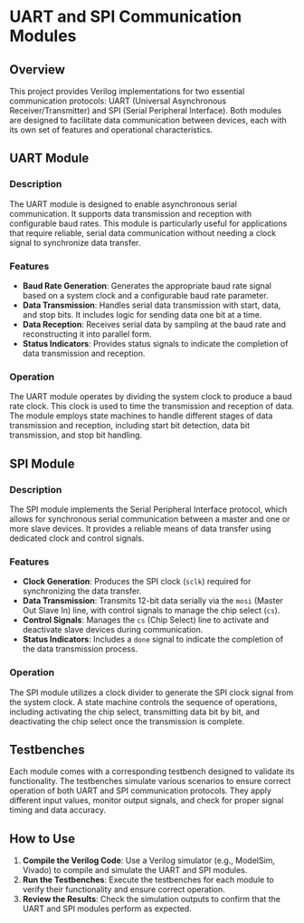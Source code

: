 # UART and SPI Communication Modules

## Overview
This project provides Verilog implementations for two essential communication protocols: UART (Universal Asynchronous Receiver/Transmitter) and SPI (Serial Peripheral Interface). Both modules are designed to facilitate data communication between devices, each with its own set of features and operational characteristics.

## UART Module

### Description
The UART module is designed to enable asynchronous serial communication. It supports data transmission and reception with configurable baud rates. This module is particularly useful for applications that require reliable, serial data communication without needing a clock signal to synchronize data transfer.

### Features
- **Baud Rate Generation**: Generates the appropriate baud rate signal based on a system clock and a configurable baud rate parameter.
- **Data Transmission**: Handles serial data transmission with start, data, and stop bits. It includes logic for sending data one bit at a time.
- **Data Reception**: Receives serial data by sampling at the baud rate and reconstructing it into parallel form.
- **Status Indicators**: Provides status signals to indicate the completion of data transmission and reception.

### Operation
The UART module operates by dividing the system clock to produce a baud rate clock. This clock is used to time the transmission and reception of data. The module employs state machines to handle different stages of data transmission and reception, including start bit detection, data bit transmission, and stop bit handling.

## SPI Module

### Description
The SPI module implements the Serial Peripheral Interface protocol, which allows for synchronous serial communication between a master and one or more slave devices. It provides a reliable means of data transfer using dedicated clock and control signals.

### Features
- **Clock Generation**: Produces the SPI clock (`sclk`) required for synchronizing the data transfer.
- **Data Transmission**: Transmits 12-bit data serially via the `mosi` (Master Out Slave In) line, with control signals to manage the chip select (`cs`).
- **Control Signals**: Manages the `cs` (Chip Select) line to activate and deactivate slave devices during communication.
- **Status Indicators**: Includes a `done` signal to indicate the completion of the data transmission process.

### Operation
The SPI module utilizes a clock divider to generate the SPI clock signal from the system clock. A state machine controls the sequence of operations, including activating the chip select, transmitting data bit by bit, and deactivating the chip select once the transmission is complete.

## Testbenches
Each module comes with a corresponding testbench designed to validate its functionality. The testbenches simulate various scenarios to ensure correct operation of both UART and SPI communication protocols. They apply different input values, monitor output signals, and check for proper signal timing and data accuracy.

## How to Use
1. **Compile the Verilog Code**: Use a Verilog simulator (e.g., ModelSim, Vivado) to compile and simulate the UART and SPI modules.
2. **Run the Testbenches**: Execute the testbenches for each module to verify their functionality and ensure correct operation.
3. **Review the Results**: Check the simulation outputs to confirm that the UART and SPI modules perform as expected.
